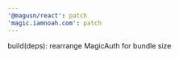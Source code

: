 ```yaml
---
'@magusn/react': patch
'magic.iamnoah.com': patch
---
```


build(deps): rearrange MagicAuth for bundle size
